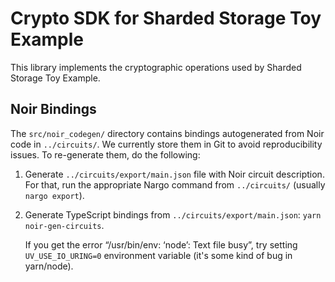 # Crypto SDK for Sharded Storage Toy Example

This library implements the cryptographic operations used by Sharded Storage Toy Example.

## Noir Bindings

The `src/noir_codegen/` directory contains bindings autogenerated from Noir code in `../circuits/`.
We currently store them in Git to avoid reproducibility issues.
To re-generate them, do the following:

1. Generate `../circuits/export/main.json` file with Noir circuit description.
   For that, run the appropriate Nargo command from `../circuits/` (usually `nargo export`).

2. Generate TypeScript bindings from `../circuits/export/main.json`:
     `yarn noir-gen-circuits`.

   If you get the error  “/usr/bin/env: ‘node’: Text file busy”,
     try setting `UV_USE_IO_URING=0` environment variable
     (it's some kind of bug in yarn/node).
